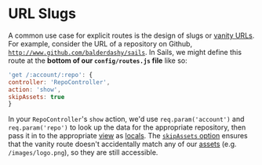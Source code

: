 # URL Slugs
A common use case for explicit routes is the design of slugs or [vanity URLs](http://en.wikipedia.org/wiki/Clean_URL#Slug).  For example, consider the URL of a repository on Github, [`http://www.github.com/balderdashy/sails`](http://www.github.com/balderdashy/sails).  In Sails, we might define this route at the **bottom of our `config/routes.js` file** like so:

```javascript
'get /:account/:repo': {
controller: 'RepoController',
action: 'show',
skipAssets: true
}
```

In your `RepoController`'s `show` action, we'd use `req.param('account')` and `req.param('repo')` to look up the data for the appropriate repository, then pass it in to the appropriate [view](http://sailsjs.org/documentation/concepts/Views) as [locals](http://sailsjs.org/documentation/concepts/Views/Locals.html).  The [`skipAssets` option](http://sailsjs.org/documentation/concepts/Routes/RouteTargetSyntax.html?q=route-target-options) ensures that the vanity route doesn't accidentally match any of our [assets](http://sailsjs.org/documentation/concepts/Assets) (e.g. `/images/logo.png`), so they are still accessible.




<docmeta name="displayName" value="URL slugs">
